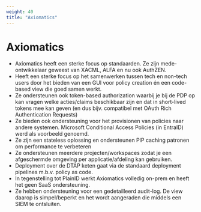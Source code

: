 ```yaml
---
weight: 40
title: "Axiomatics"
---
```


# Axiomatics

- Axiomatics heeft een sterke focus op standaarden. Ze zijn mede-ontwikkelaar geweest van XACML, ALFA en nu ook AuthZEN.
- Heeft een sterke focus op het samenwerken tussen tech en non-tech users door het bieden van een GUI voor policy creation én een code-based view die goed samen werkt.
- Ze ondersteunen ook token-based authorization waarbij je bij de PDP op kan vragen welke acties/claims beschikbaar zijn en dat in short-lived tokens mee kan geven (en dus bijv. compatibel met OAuth Rich Authentication Requests)
- Ze bieden ook ondersteuning voor het provisionen van policies naar andere systemen. Microsoft Conditional Access Policies (in EntraID) werd als voorbeeld genoemd.
- Ze zijn een stateless oplossing en ondersteunen PIP caching patronen om performance te verbeteren
- Ze ondersteunen meerdere projecten/workspaces zodat je een afgeschermde omgeving per applicatie/afdeling kan gebruiken.
- Deployment over de DTAP keten gaat via de standaard deployment pipelines m.b.v. policy as code.
- In tegenstelling tot PlainID werkt Axiomatics volledig on-prem en heeft het geen SaaS ondersteuning.
- Ze hebben ondersteuning voor een gedetailleerd audit-log. De view daarop is simpel/beperkt en het wordt aangeraden die middels een SIEM te ontsluiten.